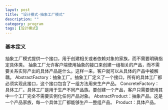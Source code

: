 ```yaml
---
layut: post
title: "设计模式-抽象工厂模式"
description: ""
category: program
tags: [设计模式]
---
```


### 基本定义
抽象工厂模式提供一个接口，用于创建相关或者依赖对象的家族，而不需要明确指定具体类。
抽象工厂允许客户端使用抽象的接口来创建一组相关的产品，而不需要关系实际产出的具体产品是什么。这样一来，客户就可以从具体的产品中被解耦。
 AbstractFactory：抽象工厂。抽象工厂定义了一个接口，所有的具体工厂都必须实现此接口，这个接口包含了一组方法用来生产产品。
ConcreteFactory：具体工厂。具体工厂是用于生产不同产品族。要创建一个产品，客户只需要使用其中一个工厂完全不需要实例化任何产品对象。
AbstractProduct：抽象产品。这是一个产品家族，每一个具体工厂都能够生产一整组产品。
Product：具体产品。

### 
       